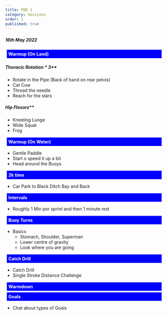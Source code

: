```yaml
---
title: POD 1
category: Sessions
order: 1
published: true
---
```

<style>
h4 {
  color: white;
  margin: 5px;
  padding: 5px;
  background-color: blue 
}
</style>
##### 16th May 2022

#### Warmup (On Land) 
##### Thoracic Rotation * 3** 
- Rotate in the Pipe (Back of hand on rear pelvis)
- Cat Cow
- Thread the needle
- Reach for the stars

##### Hip Flexors**
- Kneeling Lunge
- Wide Squat
- Frog

  
#### Warmup (On Water)
- Gentle Paddle
- Start o speed it up a bit
-   Head around the Buoys  

#### 2k time   
- Car Park to Black Ditch Bay and Back  

#### Intervals   
- Roughly 1 Min per sprint and then 1 minute rest  

#### Buoy Turns   
- Basics
   - Stomach, Shoulder, Superman
   - Lower centre of gravity
   - Look where you are going  

#### Catch Drill   
- Catch Drill 
- Single Stroke Distance Challenge  

#### Warmdown     

#### Goals   
- Chat about types of Goals
